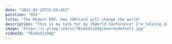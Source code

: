 ```yaml
---
date: "2021-02-25T15:59:46Z"
position: "052"
title: "The Modern DXP: How JAMstack will change the world"
description: "This is my talk for my JSWorld Conference! I'm talking about how JAMstack will change the world. I now work at Uniform where we take disrupting the status quo of Digital Experience Platform software seriously :)\n\nFollow me here:\nWebsite: https://timbenniks.dev\nTwitter: https://twitter.com/timbenniks\nGithub: https://github.com/timbenniks\nUniform: https://uniform.dev"
image: "https://i.ytimg.com/vi/YEzAod1sDdg/maxresdefault.jpg"
videoId: "YEzAod1sDdg"
---
```


